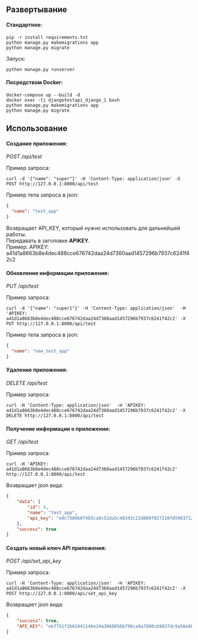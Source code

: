 ## Развертывание
#### Стандартное:
```
pip -r install requirements.txt  
python manage.py makemigrations app  
python manage.py migrate 
```
Запуск: 
```
python manage.py runserver
```

  
#### Посредством Docker:
```
docker-compose up --build -d  
docker exec -ti djangotestapi_django_1 bash  
python manage.py makemigrations app  
python manage.py migrate  
```
  
  
## Использование
#### Создание приложения:
*POST /api/test*  
  
Пример запроса:  
```
curl -d '{"name": "super"}' -H 'Content-Type: application/json' -X POST http://127.0.0.1:8000/api/test
```

Пример тела запроса в json:  
```json
{
  "name": "test_app"
}
```
  
Возвращает API_KEY, который нужно использовать для дальнейшей работы.  
Передавать в заголовке **APIKEY**.  
Пример: APIKEY: a41d1a8663b8e4dec488cce676742daa24d7360aad1457296b7937c6241f42c2
  
  
#### Обновление информации приложения:
*PUT /api/test*  
  
Пример запроса:  
```
curl -d '{"name": "super1"}' -H 'Content-Type: application/json'  -H 'APIKEY: a41d1a8663b8e4dec488cce676742daa24d7360aad1457296b7937c6241f42c2' -X PUT http://127.0.0.1:8000/api/test
```
  
Пример тела запроса в json:  
```json
{
  "name": "new_test_app"
}
```
  
  
#### Удаление приложения:
*DELETE /api/test*  
  
Пример запроса:  
```
curl -H 'Content-Type: application/json'  -H 'APIKEY: a41d1a8663b8e4dec488cce676742daa24d7360aad1457296b7937c6241f42c2' -X DELETE http://127.0.0.1:8000/api/test
```
  
  
#### Получение информации о приложении:  
*GET /api/test*  
  
Пример запроса:  
```
curl -H 'APIKEY: a41d1a8663b8e4dec488cce676742daa24d7360aad1457296b7937c6241f42c2' http://127.0.0.1:8000/api/test
```
   
Возвращает json вида:  
```json
{
    "data": {
        "id": 4,
        "name": "test_app",
        "api_key": "e0c7309b0f4b5ca9c52da5c48343c22d009f827210fd598371262b383e443a49"
    },
    "success": true
}
```
  
#### Создать новый ключ API приложения:
*POST /api/set_api_key*  
  
Пример запроса:  
```
curl -H 'Content-Type: application/json'  -H 'APIKEY: a41d1a8663b8e4dec488cce676742daa24d7360aad1457296b7937c6241f42c2' -X POST http://127.0.0.1:8000/api/set_api_key
```
  
Возвращает json вида:  
```json
{
    "success": true,
    "API_KEY": "ebf751f1b62441146e24a3868856b796ca9a7890cb9037dc9a56e6b17e5b7fd1"
}
```

